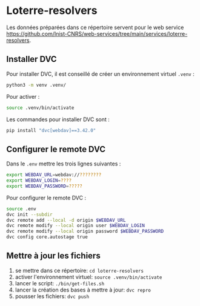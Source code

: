 # Loterre-resolvers

Les données préparées dans ce répertoire servent pour le web service
<https://github.com/Inist-CNRS/web-services/tree/main/services/loterre-resolvers>.

## Installer DVC

Pour installer DVC, il est conseillé de créer un environnement virtuel `.venv` :

```bash
python3 -m venv .venv/
```

Pour activer :

```bash
source .venv/bin/activate
```

Les commandes pour installer DVC sont :

```bash
pip install "dvc[webdav]==3.42.0"
```

## Configurer le remote DVC

Dans le `.env` mettre les trois lignes suivantes :

```bash
export WEBDAV_URL=webdav://????????
export WEBDAV_LOGIN=????
export WEBDAV_PASSWORD=?????
```

Pour configurer le remote DVC :

```bash
source .env
dvc init --subdir
dvc remote add --local -d origin $WEBDAV_URL
dvc remote modify --local origin user $WEBDAV_LOGIN
dvc remote modify --local origin password $WEBDAV_PASSWORD
dvc config core.autostage true
```

## Mettre à jour les fichiers

1. se mettre dans ce répertoire: `cd loterre-resolvers`
2. activer l'environnement virtuel: `source .venv/bin/activate`
3. lancer le script: `./bin/get-files.sh`
4. lancer la création des bases à mettre à jour: `dvc repro`
5. pousser les fichiers: `dvc push`
